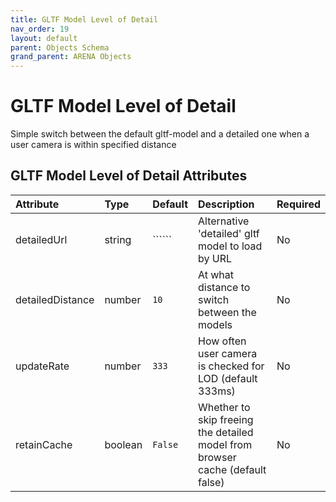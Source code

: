 ```yaml
---
title: GLTF Model Level of Detail
nav_order: 19
layout: default
parent: Objects Schema
grand_parent: ARENA Objects
---
```


<!--CAUTION: This file is autogenerated from https://github.com/arenaxr/arena-schemas. Changes made here may be overwritten.-->


GLTF Model Level of Detail
==========================


Simple switch between the default gltf-model and a detailed one when a user camera is within specified distance

GLTF Model Level of Detail Attributes
--------------------------------------

|Attribute|Type|Default|Description|Required|
| :--- | :--- | :--- | :--- | :--- |
|detailedUrl|string|``````|Alternative 'detailed' gltf model to load by URL|No|
|detailedDistance|number|```10```|At what distance to switch between the models|No|
|updateRate|number|```333```|How often user camera is checked for LOD (default 333ms)|No|
|retainCache|boolean|```False```|Whether to skip freeing the detailed model from browser cache (default false)|No|
